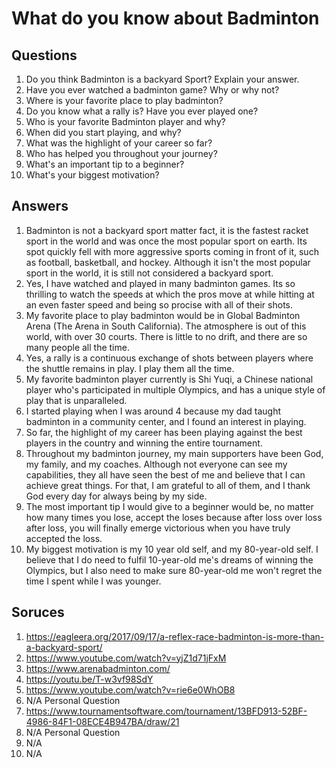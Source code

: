 # What do you know about Badminton
## Questions
1. Do you think Badminton is a backyard Sport? Explain your answer.
2. Have you ever watched a badminton game? Why or why not?
3. Where is your favorite place to play badminton?
4. Do you know what a rally is? Have you ever played one?
5. Who is your favorite Badminton player and why?
6. When did you start playing, and why?
7. What was the highlight of your career so far?
8. Who has helped you throughout your journey?
9. What's an important tip to a beginner?
10. What's your biggest motivation?
## Answers
1. Badminton is not a backyard sport matter fact, it is the fastest racket sport in the world and was once the most popular sport on earth. Its spot quickly fell with more aggressive sports coming in front of it, such as football, basketball, and hockey. Although it isn't the most popular sport in the world, it is still not considered a backyard sport.
2. Yes, I have watched and played in many badminton games. Its so thrilling to watch the speeds at which the pros move at while hitting at an even faster speed and being so procise with all of their shots.
3. My favorite place to play badminton would be in Global Badminton Arena (The Arena in South California). The atmosphere is out of this world, with over 30 courts. There is little to no drift, and there are so many people all the time.
4. Yes, a rally is a continuous exchange of shots between players where the shuttle remains in play. I play them all the time.
5. My favorite badminton player currently is Shi Yuqi, a Chinese national player who's participated in multiple Olympics, and has a unique style of play that is unparalleled.
6. I started playing when I was around 4 because my dad taught badminton in a community center, and I found an interest in playing.
7. So far, the highlight of my career has been playing against the best players in the country and winning the entire tournament.
8. Throughout my badminton journey, my main supporters have been God, my family, and my coaches. Although not everyone can see my capabilities, they all have seen the best of me and believe that I can achieve great things. For that, I am grateful to all of them, and I thank God every day for always being by my side.
9. The most important tip I would give to a beginner would be, no matter how many times you lose, accept the loses because after loss over loss after loss, you will finally emerge victorious when you have truly accepted the loss.
10. My biggest motivation is my 10 year old self, and my 80-year-old self. I believe that I do need to fulfil 10-year-old me's dreams of winning the Olympics, but I also need to make sure 80-year-old me won't regret the time I spent while I was younger.
## Soruces
1. https://eagleera.org/2017/09/17/a-reflex-race-badminton-is-more-than-a-backyard-sport/
2. https://www.youtube.com/watch?v=yjZ1d71jFxM
3. https://www.arenabadminton.com/
4. https://youtu.be/T-w3vf98SdY
5. https://www.youtube.com/watch?v=rie6e0WhOB8
6. N/A Personal Question
7. https://www.tournamentsoftware.com/tournament/13BFD913-52BF-4986-84F1-08ECE4B947BA/draw/21
8. N/A Personal Question
9. N/A
10. N/A
